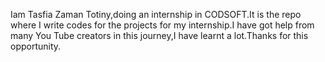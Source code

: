 Iam Tasfia Zaman Totiny,doing an internship in CODSOFT.It is the repo where I write codes for the projects for my internship.I have got help from many You Tube creators in this journey,I have learnt a lot.Thanks for this opportunity.

